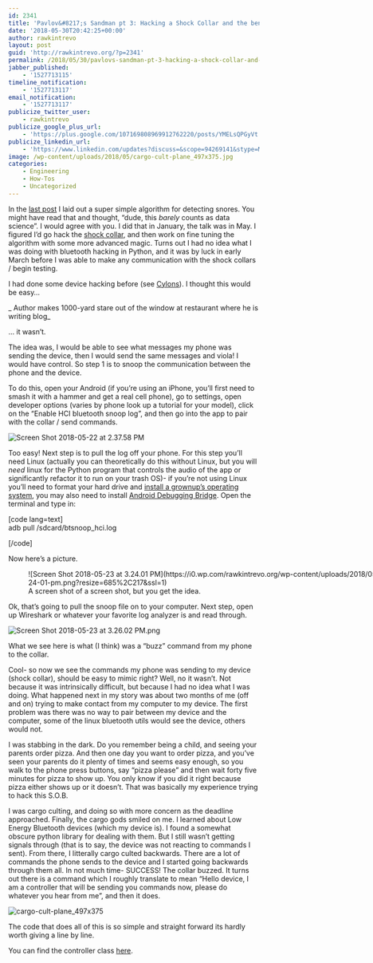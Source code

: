 ```yaml
---
id: 2341
title: 'Pavlov&#8217;s Sandman pt 3: Hacking a Shock Collar and the benefits of Propper Cargo Culting'
date: '2018-05-30T20:42:25+00:00'
author: rawkintrevo
layout: post
guid: 'http://rawkintrevo.org/?p=2341'
permalink: /2018/05/30/pavlovs-sandman-pt-3-hacking-a-shock-collar-and-the-benefits-of-propper-cargo-culting/
jabber_published:
    - '1527713115'
timeline_notification:
    - '1527713117'
email_notification:
    - '1527713117'
publicize_twitter_user:
    - rawkintrevo
publicize_google_plus_url:
    - 'https://plus.google.com/107169808969912762220/posts/YMELsQPGyVt'
publicize_linkedin_url:
    - 'https://www.linkedin.com/updates?discuss=&scope=94269141&stype=M&topic=6407693281618124801&type=U&a=fL_t'
image: /wp-content/uploads/2018/05/cargo-cult-plane_497x375.jpg
categories:
    - Engineering
    - How-Tos
    - Uncategorized
---
```


In the [last post](https://rawkintrevo.org/2018/05/22/pavlovs-sandman-pt-2-background-and-detecting-snores/) I laid out a super simple algorithm for detecting snores. You might have read that and thought, “dude, this *barely* counts as data science”. I would agree with you. I did that in January, the talk was in May. I figured I’d go hack the [shock collar](https://www.amazon.com/PetSafe-SMART-Bluetooth-Training-Collar/dp/B01K73MUTI/), and then work on fine tuning the algorithm with some more advanced magic. Turns out I had no idea what I was doing with bluetooth hacking in Python, and it was by luck in early March before I was able to make any communication with the shock collars / begin testing.

I had done some device hacking before (see [Cylons](http://rawkintrevo.org/2017/11/07/borg-system-architecture/)). I thought this would be easy…

\_ Author makes 1000-yard stare out of the window at restaurant where he is writing blog\_

… it wasn’t.

The idea was, I would be able to see what messages my phone was sending the device, then I would send the same messages and viola! I would have control. So step 1 is to snoop the communication between the phone and the device.

To do this, open your Android (if you’re using an iPhone, you’ll first need to smash it with a hammer and get a real cell phone), go to settings, open developer options (varies by phone look up a tutorial for your model), click on the “Enable HCI bluetooth snoop log”, and then go into the app to pair with the collar / send commands.

![Screen Shot 2018-05-22 at 2.37.58 PM](https://i0.wp.com/rawkintrevo.org/wp-content/uploads/2018/05/screen-shot-2018-05-22-at-2-37-58-pm.png?resize=685%2C247&ssl=1)

Too easy! Next step is to pull the log off your phone. For this step you’ll need Linux (actually you can theoretically do this without Linux, but you will *need* linux for the Python program that controls the audio of the app or significantly refactor it to run on your trash OS)- if you’re not using Linux you’ll need to format your hard drive and [install a grownup’s operating system](https://tutorials.ubuntu.com/tutorial/tutorial-install-ubuntu-desktop#0), you may also need to install [Android Debugging Bridge](https://www.xda-developers.com/install-adb-windows-macos-linux/). Open the terminal and type in:

\[code lang=text\]  
adb pull /sdcard/btsnoop\_hci.log

\[/code\]

Now here’s a picture.

<figure aria-describedby="caption-attachment-2347" class="wp-caption aligncenter" id="attachment_2347" style="width: 928px">![Screen Shot 2018-05-23 at 3.24.01 PM](https://i0.wp.com/rawkintrevo.org/wp-content/uploads/2018/05/screen-shot-2018-05-23-at-3-24-01-pm.png?resize=685%2C217&ssl=1)<figcaption class="wp-caption-text" id="caption-attachment-2347">A screen shot of a screen shot, but you get the idea.</figcaption></figure>Ok, that’s going to pull the snoop file on to your computer. Next step, open up Wireshark or whatever your favorite log analyzer is and read through.

![Screen Shot 2018-05-23 at 3.26.02 PM.png](https://i0.wp.com/rawkintrevo.org/wp-content/uploads/2018/05/screen-shot-2018-05-23-at-3-26-02-pm.png?resize=685%2C189&ssl=1)

What we see here is what (I think) was a “buzz” command from my phone to the collar.

Cool- so now we see the commands my phone was sending to my device (shock collar), should be easy to mimic right? Well, no it wasn’t. Not because it was intrinsically difficult, but because I had no idea what I was doing. What happened next in my story was about two months of me (off and on) trying to make contact from my computer to my device. The first problem was there was no way to pair between my device and the computer, some of the linux bluetooth utils would see the device, others would not.

I was stabbing in the dark. Do you remember being a child, and seeing your parents order pizza. And then one day you want to order pizza, and you’ve seen your parents do it plenty of times and seems easy enough, so you walk to the phone press buttons, say “pizza please” and then wait forty five minutes for pizza to show up. You only know if you did it right because pizza either shows up or it doesn’t. That was basically my experience trying to hack this S.O.B.

I was cargo culting, and doing so with more concern as the deadline approached. Finally, the cargo gods smiled on me. I learned about Low Energy Bluetooth devices (which my device is). I found a somewhat obscure python library for dealing with them. But I still wasn’t getting signals through (that is to say, the device was not reacting to commands I sent). From there, I litterally cargo culted backwards. There are a lot of commands the phone sends to the device and I started going backwards through them all. In not much time- SUCCESS! The collar buzzed. It turns out there is a command which I roughly translate to mean “Hello device, I am a controller that will be sending you commands now, please do whatever you hear from me”, and then it does.

![cargo-cult-plane_497x375](https://i0.wp.com/rawkintrevo.org/wp-content/uploads/2018/05/cargo-cult-plane_497x375.jpg?resize=497%2C375&ssl=1)

The code that does all of this is so simple and straight forward its hardly worth giving a line by line.

You can find the controller class [here](https://github.com/rawkintrevo/pavlovs-sandman/blob/master/shock_collar/shock_collar.py).
